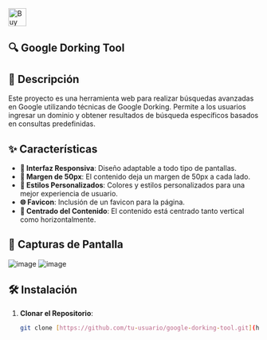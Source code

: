 <a href='https://ko-fi.com/O4O3W3IIA' target='_blank'>
  <img height='36' style='border:0px;height:36px;' src='https://storage.ko-fi.com/cdn/kofi5.png?v=6' border='0' alt='Buy Me a Coffee at ko-fi.com' />
</a>

## 🔍 Google Dorking Tool

## 📝 Descripción

Este proyecto es una herramienta web para realizar búsquedas avanzadas en Google utilizando técnicas de Google Dorking. Permite a los usuarios ingresar un dominio y obtener resultados de búsqueda específicos basados en consultas predefinidas.

## ✨ Características

- **📱 Interfaz Responsiva**: Diseño adaptable a todo tipo de pantallas.
- **📏 Margen de 50px**: El contenido deja un margen de 50px a cada lado.
- **🎨 Estilos Personalizados**: Colores y estilos personalizados para una mejor experiencia de usuario.
- **🌐 Favicon**: Inclusión de un favicon para la página.
- **🔄 Centrado del Contenido**: El contenido está centrado tanto vertical como horizontalmente.

## 📸 Capturas de Pantalla

![image](https://github.com/user-attachments/assets/64000d4a-7d72-4f75-a408-7c86a009c818)
![image](https://github.com/user-attachments/assets/90cebb5d-df1b-4a85-b393-87a2033bbe25)


## 🛠️ Instalación

1. **Clonar el Repositorio**:
   ```bash
   git clone [https://github.com/tu-usuario/google-dorking-tool.git](https://github.com/CuriosidadesDeHackers/Curiosidades-De-Hackers-Dorks.git)
